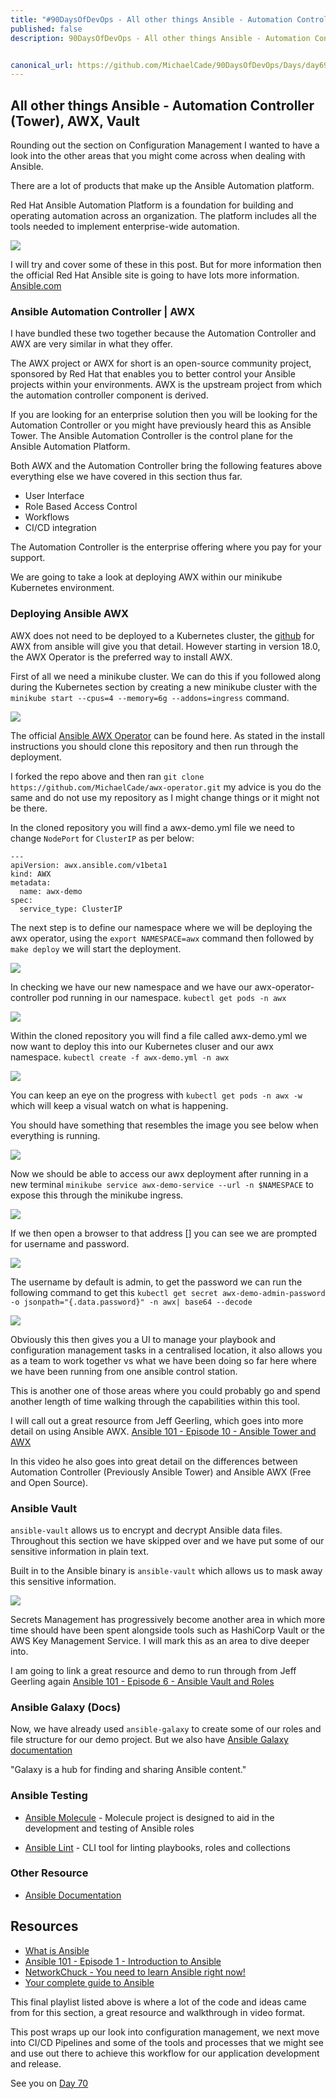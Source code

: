 ```yaml
---
title: "#90DaysOfDevOps - All other things Ansible - Automation Controller (Tower), AWX, Vault - Day 69"
published: false
description: 90DaysOfDevOps - All other things Ansible - Automation Controller (Tower), AWX, Vault


canonical_url: https://github.com/MichaelCade/90DaysOfDevOps/Days/day69.md
---
```

## All other things Ansible - Automation Controller (Tower), AWX, Vault

Rounding out the section on Configuration Management I wanted to have a look into the other areas that you might come across when dealing with Ansible.  

There are a lot of products that make up the Ansible Automation platform. 

Red Hat Ansible Automation Platform is a foundation for building and operating automation across an organization. The platform includes all the tools needed to implement enterprise-wide automation.

![](Images/Day69_config1.png)

I will try and cover some of these in this post. But for more information then the official Red Hat Ansible site is going to have lots more information. [Ansible.com](https://www.ansible.com/?hsLang=en-us)

### Ansible Automation Controller | AWX 

I have bundled these two together because the Automation Controller and AWX are very similar in what they offer. 

The AWX project or AWX for short is an open-source community project, sponsored by Red Hat that enables you to better control your Ansible projects within your environments. AWX is the upstream project from which the automation controller component is derived. 

If you are looking for an enterprise solution then you will be looking for the Automation Controller or you might have previously heard this as Ansible Tower. The Ansible Automation Controller is the control plane for the Ansible Automation Platform. 

Both AWX and the Automation Controller bring the following features above everything else we have covered in this section thus far. 

- User Interface 
- Role Based Access Control 
- Workflows 
- CI/CD integration 

The Automation Controller is the enterprise offering where you pay for your support. 

We are going to take a look at deploying AWX within our minikube Kubernetes environment. 

### Deploying Ansible AWX 

AWX does not need to be deployed to a Kubernetes cluster, the [github](https://github.com/ansible/awx) for AWX from ansible will give you that detail. However starting in version 18.0, the AWX Operator is the preferred way to install AWX. 

First of all we need a minikube cluster. We can do this if you followed along during the Kubernetes section by creating a new minikube cluster with the `minikube start --cpus=4 --memory=6g --addons=ingress` command. 

![](Images/Day69_config2.png)

The official [Ansible AWX Operator](https://github.com/ansible/awx-operator) can be found here. As stated in the install instructions you should clone this repository and then run through the deployment. 

I forked the repo above and then ran `git clone https://github.com/MichaelCade/awx-operator.git` my advice is you do the same and do not use my repository as I might change things or it might not be there. 

In the cloned repository you will find a awx-demo.yml file we need to change `NodePort` for `ClusterIP` as per below: 

```
---
apiVersion: awx.ansible.com/v1beta1
kind: AWX
metadata:
  name: awx-demo
spec:
  service_type: ClusterIP
```

The next step is to define our namespace where we will be deploying the awx operator, using the `export NAMESPACE=awx` command then followed by `make deploy` we will start the deployment. 

![](Images/Day69_config3.png)

In checking we have our new namespace and we have our awx-operator-controller pod running in our namespace. `kubectl get pods -n awx`

![](Images/Day69_config4.png)

Within the cloned repository you will find a file called awx-demo.yml we now want to deploy this into our Kubernetes cluser and our awx namespace. `kubectl create -f awx-demo.yml -n awx`

![](Images/Day69_config5.png)

You can keep an eye on the progress with `kubectl get pods -n awx -w` which will keep a visual watch on what is happening. 

You should have something that resembles the image you see below when everything is running. 

![](Images/Day69_config6.png)

Now we should be able to access our awx deployment after running in a new terminal `minikube service awx-demo-service --url -n $NAMESPACE` to expose this through the minikube ingress. 

![](Images/Day69_config7.png)

If we then open a browser to that address [] you can see we are prompted for username and password. 

![](Images/Day69_config8.png)

The username by default is admin, to get the password we can run the following command to get this `kubectl get secret awx-demo-admin-password -o jsonpath="{.data.password}" -n awx| base64 --decode`

![](Images/Day69_config9.png)

Obviously this then gives you a UI to manage your playbook and configuration management tasks in a centralised location, it also allows you as a team to work together vs what we have been doing so far here where we have been running from one ansible control station. 

This is another one of those areas where you could probably go and spend another length of time walking through the capabilities within this tool. 

I will call out a great resource from Jeff Geerling, which goes into more detail on using Ansible AWX. [Ansible 101 - Episode 10 - Ansible Tower and AWX](https://www.youtube.com/watch?v=iKmY4jEiy_A&t=752s) 

In this video he also goes into great detail on the differences between Automation Controller (Previously Ansible Tower) and Ansible AWX (Free and Open Source).

### Ansible Vault 

`ansible-vault` allows us to encrypt and decrypt Ansible data files. Throughout this section we have skipped over and we have put some of our sensitive information in plain text. 

Built in to the Ansible binary is `ansible-vault` which allows us to mask away this sensitive information. 

![](Images/Day69_config10.png)

Secrets Management has progressively become another area in which more time should have been spent alongside tools such as HashiCorp Vault or the AWS Key Management Service. I will mark this as an area to dive deeper into.

I am going to link a great resource and demo to run through from Jeff Geerling again [Ansible 101 - Episode 6 - Ansible Vault and Roles](https://www.youtube.com/watch?v=JFweg2dUvqM)

### Ansible Galaxy (Docs)

Now, we have already used `ansible-galaxy` to create some of our roles and file structure for our demo project. But we also have [Ansible Galaxy documentation](https://galaxy.ansible.com/docs/)

"Galaxy is a hub for finding and sharing Ansible content."

### Ansible Testing

- [Ansible Molecule](https://molecule.readthedocs.io/en/latest/) - Molecule project is designed to aid in the development and testing of Ansible roles

- [Ansible Lint](https://ansible-lint.readthedocs.io/en/latest/) - CLI tool for linting playbooks, roles and collections

### Other Resource 

- [Ansible Documentation](https://docs.ansible.com/ansible/latest/index.html)

## Resources 

- [What is Ansible](https://www.youtube.com/watch?v=1id6ERvfozo)
- [Ansible 101 - Episode 1 - Introduction to Ansible](https://www.youtube.com/watch?v=goclfp6a2IQ)
- [NetworkChuck - You need to learn Ansible right now!](https://www.youtube.com/watch?v=5hycyr-8EKs&t=955s)
- [Your complete guide to Ansible](https://www.youtube.com/playlist?list=PLnFWJCugpwfzTlIJ-JtuATD2MBBD7_m3u)

This final playlist listed above is where a lot of the code and ideas came from for this section, a great resource and walkthrough in video format. 

This post wraps up our look into configuration management, we next move into CI/CD Pipelines and some of the tools and processes that we might see and use out there to achieve this workflow for our application development and release. 

See you on [Day 70](day70.md)